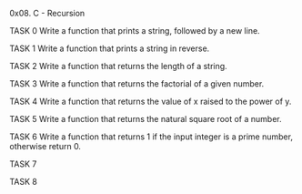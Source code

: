 0x08. C - Recursion

TASK 0 Write a function that prints a string, followed by a new line.

TASK 1 Write a function that prints a string in reverse.

TASK 2 Write a function that returns the length of a string.

TASK 3 Write a function that returns the factorial of a given number.

TASK 4 Write a function that returns the value of x raised to the power of y.

TASK 5 Write a function that returns the natural square root of a number.

TASK 6 Write a function that returns 1 if the input integer is a prime number, otherwise return 0.

TASK 7

TASK 8
